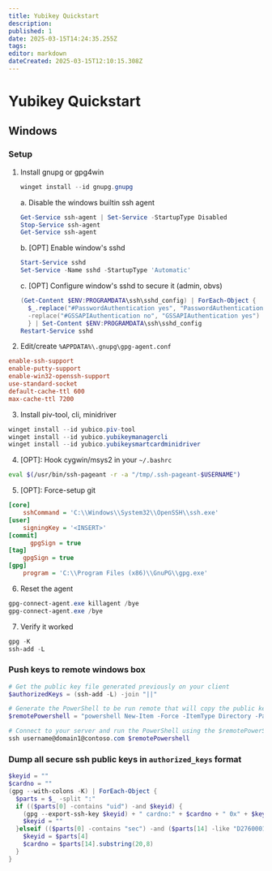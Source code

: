 ```yaml
---
title: Yubikey Quickstart
description: 
published: 1
date: 2025-03-15T14:24:35.255Z
tags: 
editor: markdown
dateCreated: 2025-03-15T12:10:15.308Z
---
```


# Yubikey Quickstart

## Windows
### Setup
1. Install gnupg or gpg4win
    ```powershell
    winget install --id gnupg.gnupg
    ```
   a. Disable the windows builtin ssh agent
   ```powershell
   Get-Service ssh-agent | Set-Service -StartupType Disabled
   Stop-Service ssh-agent
   Get-Service ssh-agent
   ```
   b. [OPT] Enable window's sshd
   ```powershell
   Start-Service sshd
   Set-Service -Name sshd -StartupType 'Automatic'
   ```
   c. [OPT] Configure window's sshd to secure it (admin, obvs)
   ```powershell
   (Get-Content $ENV:PROGRAMDATA\ssh\sshd_config) | ForEach-Object {
     $_.replace("#PasswordAuthentication yes", "PasswordAuthentication no") `
     -replace("#GSSAPIAuthentication no", "GSSAPIAuthentication yes")
     } | Set-Content $ENV:PROGRAMDATA\ssh\sshd_config
   Restart-Service sshd
   ```

2. Edit/create `%APPDATA%\.gnupg\gpg-agent.conf`
```conf
enable-ssh-support
enable-putty-support
enable-win32-openssh-support
use-standard-socket
default-cache-ttl 600
max-cache-ttl 7200
```

3. Install piv-tool, cli, minidriver
```powershell
winget install --id yubico.piv-tool
winget install --id yubico.yubikeymanagercli
winget install --id yubico.yubikeysmartcardminidriver
```

4. [OPT]: Hook cygwin/msys2 in your `~/.bashrc`
```bash
eval $(/usr/bin/ssh-pageant -r -a "/tmp/.ssh-pageant-$USERNAME")
```

5. [OPT]: Force-setup git
```ini
[core]
    sshCommand = 'C:\\Windows\\System32\\OpenSSH\\ssh.exe'
[user]
    signingKey = '<INSERT>'
[commit]
	  gpgSign = true
[tag]
    gpgSign = true
[gpg]
    program = 'C:\\Program Files (x86)\\GnuPG\\gpg.exe'
```

6. Reset the agent
```powershell
gpg-connect-agent.exe killagent /bye
gpg-connect-agent.exe /bye
```

7. Verify it worked
```powershell
gpg -K
ssh-add -L
```

### Push keys to remote windows box
```powershell
# Get the public key file generated previously on your client
$authorizedKeys = (ssh-add -L) -join "||"

# Generate the PowerShell to be run remote that will copy the public key file generated previously on your client to the authorized_keys file on your server
$remotePowershell = "powershell New-Item -Force -ItemType Directory -Path $env:USERPROFILE\.ssh; Add-Content -Force -Path $env:USERPROFILE\.ssh\authorized_keys -Value '$authorizedKeys'"

# Connect to your server and run the PowerShell using the $remotePowerShell variable
ssh username@domain1@contoso.com $remotePowershell
```

### Dump all secure ssh public keys in `authorized_keys` format
```powershell
$keyid = ""
$cardno = ""
(gpg --with-colons -K) | ForEach-Object {
  $parts = $_ -split ":"
  if (($parts[0] -contains "uid") -and $keyid) {
    (gpg --export-ssh-key $keyid) + " cardno:" + $cardno + " 0x" + $keyid + " " + $parts[9]
    $keyid = ""
  }elseif (($parts[0] -contains "sec") -and ($parts[14] -like "D276000124010000000*")) {
  	$keyid = $parts[4]
    $cardno = $parts[14].substring(20,8)
  }
}
```